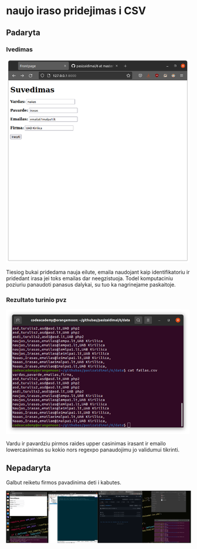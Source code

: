 # naujo iraso pridejimas i CSV

## Padaryta

### Ivedimas
<img src="docs/ivedimas.png" width="500">


Tiesiog bukai pridedama nauja eilute, emaila naudojant kaip identifikatoriu ir pridedant irasa jei toks emailas dar neegzistuoja. Todel komputaciniu poziuriu panaudoti panasus dalykai, su tuo ka nagrinejame paskaitoje.

### Rezultato turinio pvz

<img src="docs/turinys.png" width="500">

Vardu ir pavardziu pirmos raides upper casinimas irasant ir emailo lowercasinimas su kokio nors regexpo panaudojimu jo validumui tikrinti.

## Nepadaryta

Galbut reiketu firmos pavadinima deti i kabutes.

<img src="https://raw.githubusercontent.com/shinbeth/pasizaidimai/master/6/docs/2022-01-06.20-07-32.png" width="1000">
